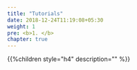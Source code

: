 ```yaml
---
title: "Tutorials"
date: 2018-12-24T11:19:08+05:30
weight: 1
pre: <b>1. </b>
chapter: true
---
```


{{%children style="h4" description="" %}}
